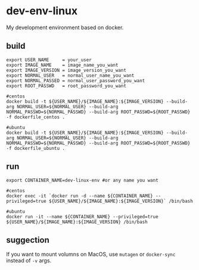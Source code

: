 # dev-env-linux
My development environment based on docker.

## build
```shell
export USER_NAME     = your_user
export IMAGE_NAME    = image_name_you_want
export IMAGE_VERSION = image_version_you_want
export NORMAL_USER   = normal_user_name_you_want
export NORMAL_PASSED = normal_user_password_you_want
export ROOT_PASSWD   = root_password_you_want

#centos
docker build -t ${USER_NAME}/${IMAGE_NAME}:${IMAGE_VERSION} --build-arg NORMAL_USER=${NORMAL_USER} --build-arg NORMAL_PASSWD=${NORMAL_PASSWD} --build-arg ROOT_PASSWD=${ROOT_PASSWD} -f dockerfile_centos .

#ubuntu
docker build -t ${USER_NAME}/${IMAGE_NAME}:${IMAGE_VERSION} --build-arg NORMAL_USER=${NORMAL_USER} --build-arg NORMAL_PASSWD=${NORMAL_PASSWD} --build-arg ROOT_PASSWD=${ROOT_PASSWD} -f dockerfile_ubuntu .
```

## run
```shell
export CONTAINER_NAME=dev-linux-env #or any name you want

#centos
docker exec -it `docker run -d --name ${CONTAINER_NAME} --privileged=true ${USER_NAME}/${IMAGE_NAME}:${IMAGE_VERSION}` /bin/bash

#ubuntu
docker run -it --name ${CONTAINER_NAME} --privileged=true ${USER_NAME}/${IMAGE_NAME}:${IMAGE_VERSION} /bin/bash
```

## suggection
If you want to mount volumns on MacOS, use `mutagen` or `docker-sync` instead of `-v` args.
